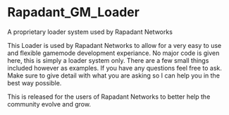 # Rapadant_GM_Loader
A proprietary loader system used by Rapadant Networks


  This Loader is used by Rapadant Networks to allow for a very easy to use and flexible gamemode development experiance.
No major code is given here, this is simply a loader system only. There are a few small things included however as examples.
If you have any questions feel free to ask. Make sure to give detail with what you are asking so I can help you in the best
way possible.


This is released for the users of Rapadant Networks to better help the community evolve and grow.
